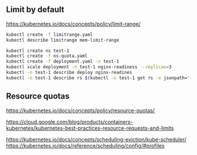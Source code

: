 ## Limit by default

https://kubernetes.io/docs/concepts/policy/limit-range/

```sh
kubectl create -f limitrange.yaml
kubectl describe limitrange mem-limit-range
```

```sh
kubectl create ns test-1
kubectl create -f ns-quota.yaml
kubectl create -f deployment.yaml -n test-1
kubectl scale deployment -n test-1 nginx-readiness --replicas=3
kubectl -n test-1 describe deploy nginx-readines
kubectl -n test-1 describe rs $(kubectl -n test-1 get rs -o jsonpath='{.items[0].metadata.name}')
```

## Resource quotas

https://kubernetes.io/docs/concepts/policy/resource-quotas/

https://cloud.google.com/blog/products/containers-kubernetes/kubernetes-best-practices-resource-requests-and-limits

https://kubernetes.io/docs/concepts/scheduling-eviction/kube-scheduler/
https://kubernetes.io/docs/reference/scheduling/config/#profiles